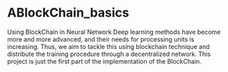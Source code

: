 # ABlockChain_basics
Using BlockChain in Neural Network
Deep learning methods have become more and more advanced, and their needs for processing units is increasing. Thus, we aim to tackle this using blockchain technique and distribute the training procedure through a decentralized network.
This project is just the first part of the implementation of the BlockChain. 
